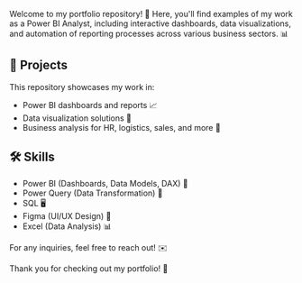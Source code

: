 Welcome to my portfolio repository! 🎉 Here, you'll find examples of my work as a Power BI Analyst, including interactive dashboards, data visualizations, and automation of reporting processes across various business sectors. 📊

## 📂 Projects
This repository showcases my work in:
- Power BI dashboards and reports 📈
- Data visualization solutions 🎨
- Business analysis for HR, logistics, sales, and more 💼

## 🛠 Skills
- Power BI (Dashboards, Data Models, DAX) 🔧
- Power Query (Data Transformation) 🔄
- SQL 🖥
- Figma (UI/UX Design) 🎨
- Excel (Data Analysis) 📊

For any inquiries, feel free to reach out! ✉️

Thank you for checking out my portfolio! 🙏
